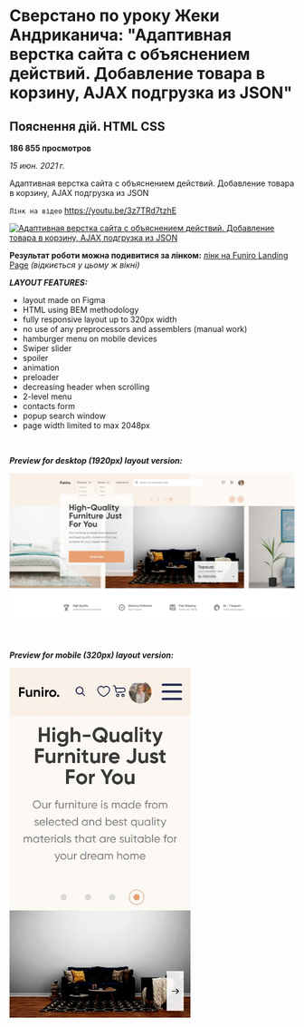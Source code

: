 # Сверстано по уроку Жеки Андриканича: "Адаптивная верстка сайта с объяснением действий. Добавление товара в корзину, AJAX подгрузка из JSON"<br>

## Пояснення дій. HTML CSS <br>

**186 855 просмотров** <br>

_15 июн. 2021 г._ <br>

Адаптивная верстка сайта с объяснением действий. Добавление товара в корзину, AJAX подгрузка из JSON

`Лінк на відео`
https://youtu.be/3z7TRd7tzhE

[![Адаптивная верстка сайта с объяснением действий. Добавление товара в корзину, AJAX подгрузка из JSON](https://img.youtube.com/vi/3z7TRd7tzhE/hqdefault.jpg "Адаптивная верстка сайта с объяснением действий. Добавление товара в корзину, AJAX подгрузка из JSON")](https://youtu.be/3z7TRd7tzhE)

**Результат роботи можна подивитися за лінком:**
[лінк на Funiro Landing Page](https://pavlo-orhunov.github.io/Funiro-Landing-Page/)
_(відкиється у цьому ж вікні)_

**_LAYOUT FEATURES:_**

- layout made on Figma
- HTML using BEM methodology
- fully responsive layout up to 320px width
- no use of any preprocessors and assemblers (manual work)
- hamburger menu on mobile devices
- Swiper slider
- spoiler
- animation
- preloader
- decreasing header when scrolling
- 2-level menu
- contacts form
- popup search window
- page width limited to max 2048px

<br>

**_Preview for desktop (1920px) layout version:_**

![Desktop version preview](https://github.com/Pavlo-Orhunov/Funiro-Landing-Page/blob/master/img/desktop.jpg "Desktop version preview")

<br>

**_Preview for mobile (320px) layout version:_**

![Mobile version preview](https://github.com/Pavlo-Orhunov/Funiro-Landing-Page/blob/master/img/mobile.jpg "Mobile version preview")
